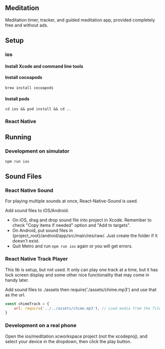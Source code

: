## Meditation
Meditation timer, tracker, and guided meditation app, provided completely free and without ads.

## Setup
### ios
#### Install Xcode and command line tools
#### Install cocoapods
```shell
brew install cocoapods
```
#### Install pods
```shell
cd ios && pod install && cd ..
```
### React Native

## Running
### Development on simulator
```shell
npm run ios
```

## Sound Files

### React Native Sound
For playing multiple sounds at once, React-Native-Sound is used.

Add sound files to iOS/Android.
- On iOS, drag and drop sound file into project in Xcode. Remember to check "Copy items if needed" option and "Add to targets".
- On Android, put sound files in {project_root}/android/app/src/main/res/raw/. Just create the folder if it doesn't exist.
- Quit Metro and run `npm run ios` again or you will get errors.

### React Native Track Player
This lib is setup, but not used.  It only can play one track at a time, but it has lock screen display and some other nice functionality that may come in handy later.

Add sound files to ./assets then require('./assets/chime.mp3') and use that as the url.

```javascript
const chimeTrack = {
    url: require('../../assets/chime.mp3'), // Load media from the file system.  No spaces allowed!
}
```

### Development on a real phone
Open the ios/meditation.xcworkspace project (not the xcodeproj), and select your device in the dropdown, then click the play button.


```shell

```
